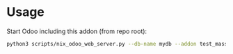 # Usage

Start Odoo including this addon (from repo root):

```bash
python3 scripts/nix_odoo_web_server.py --db-name mydb --addon test_mass_mailing
```
